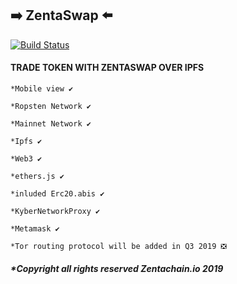## :arrow_right: ZentaSwap :arrow_left:

[![Build Status](https://travis-ci.org/dwyl/esta.svg?branch=master)](zentachain.io)

#### TRADE TOKEN WITH ZENTASWAP OVER IPFS


````
*Mobile view ✔️

*Ropsten Network ✔️

*Mainnet Network ✔️

*Ipfs ✔️

*Web3 ✔️

*ethers.js ✔️

*inluded Erc20.abis ✔️

*KyberNetworkProxy ✔️

*Metamask ✔️

*Tor routing protocol will be added in Q3 2019 ❎

````
##### *Copyright all rights reserved Zentachain.io 2019
